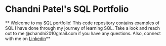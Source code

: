 # Chandni Patel's SQL Portfolio

** Welcome to my SQL portfolio! This code repository contains examples of SQL I have done through my journey of learning SQL. Take a look and reach out to me @chandni2010gmail.com if you have any questions. Also, connect with me on [Linkedin](www.linkedin.com/in/chandni2010)**
